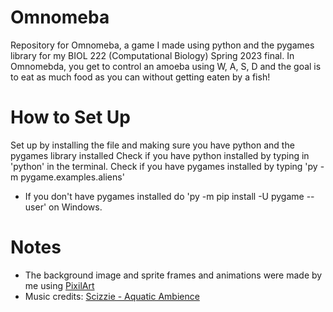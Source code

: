 # Omnomeba
Repository for Omnomeba, a game I made using python and the pygames library for my BIOL 222 (Computational Biology) Spring 2023 final.
In Omnomebda, you get to control an amoeba using W, A, S, D and the goal is to eat as much food as you can without getting eaten by a fish! 

# How to Set Up
Set up by installing the file and making sure you have python and the pygames library installed
Check if you have python installed by typing in 'python' in the terminal.
Check if you have pygames installed by typing 'py -m pygame.examples.aliens'
* If you don't have pygames installed do 'py -m pip install -U pygame --user' on Windows.

# Notes
* The background image and sprite frames and animations were made by me using [PixilArt](https://www.pixilart.com/)
* Music credits: [Scizzie - Aquatic Ambience](https://www.youtube.com/watch?v=DP3rDP02lE0)
